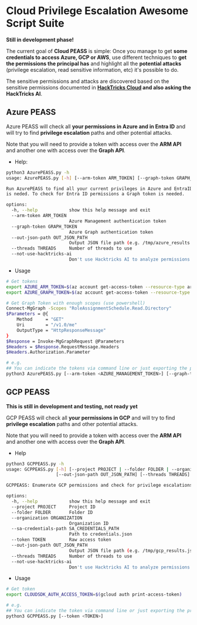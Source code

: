 # Cloud Privilege Escalation Awesome Script Suite

**Still in development phase!**

The current goal of **Cloud PEASS** is simple: Once you manage to get **some credentials to access Azure, GCP or AWS**, use different techniques to **get the permissions the principal has** and highlight all the **potential attacks** (privilege escalation, read sensitive information, etc) it's possible to do.

The sensitive permissions and attacks are discovered based on the sensitive permissions documented in **[HackTricks Cloud](https://cloud.hacktricks.wiki/en/index.html) and also asking the HackTricks AI**.

## Azure PEASS

Azure PEASS will check all **your permissions in Azure and in Entra ID** and will try to find **privilege escalation** paths and other potential attacks.

Note that you will need to provide a token with access over the **ARM API** and another one with access over the **Graph API**.

- Help:

```bash
python3 AzurePEASS.py -h
usage: AzurePEASS.py [-h] [--arm-token ARM_TOKEN] [--graph-token GRAPH_TOKEN] [--out-json-path OUT_JSON_PATH] [--threads THREADS] [--not-use-hacktricks-ai]

Run AzurePEASS to find all your current privileges in Azure and EntraID and check for potential privilege escalation attacks. To check for Azure permissions an ARM token
is neded. To check for Entra ID permissions a Graph token is needed.

options:
  -h, --help            show this help message and exit
  --arm-token ARM_TOKEN
                        Azure Management authentication token
  --graph-token GRAPH_TOKEN
                        Azure Graph authentication token
  --out-json-path OUT_JSON_PATH
                        Output JSON file path (e.g. /tmp/azure_results.json)
  --threads THREADS     Number of threads to use
  --not-use-hacktricks-ai
                        Don't use Hacktricks AI to analyze permissions
```

- Usage

```bash
# Get tokens
export AZURE_ARM_TOKEN=$(az account get-access-token --resource-type arm | jq -r .accessToken)
export AZURE_GRAPH_TOKEN=$(az account get-access-token --resource-type ms-graph | jq -r .accessToken)

# Get Graph Token with enough scopes (use powershell)
Connect-MgGraph -Scopes "RoleAssignmentSchedule.Read.Directory"
$Parameters = @{
    Method     = "GET"
    Uri        = "/v1.0/me"
    OutputType = "HttpResponseMessage"
}
$Response = Invoke-MgGraphRequest @Parameters
$Headers = $Response.RequestMessage.Headers
$Headers.Authorization.Parameter

# e.g.
## You can indicate the tokens via command line or just exporting the previous env variables is enough
python3 AzurePEASS.py [--arm-token <AZURE_MANAGEMENT_TOKEN>] [--graph-token <GRPAH_TOKEN>]
```

## GCP PEASS

**This is still in development and testing, not ready yet**

GCP PEASS will check all **your permissions in GCP** and will try to find **privilege escalation** paths and other potential attacks.

Note that you will need to provide a token with access over the **ARM API** and another one with access over the **Graph API**.

- Help

```bash
python3 GCPPEASS.py -h
usage: GCPPEASS.py [-h] [--project PROJECT | --folder FOLDER | --organization ORGANIZATION] (--sa-credentials-path SA_CREDENTIALS_PATH | --token TOKEN)
                   [--out-json-path OUT_JSON_PATH] [--threads THREADS] [--not-use-hacktricks-ai]

GCPPEASS: Enumerate GCP permissions and check for privilege escalations and other attacks with HackTricks AI.

options:
  -h, --help            show this help message and exit
  --project PROJECT     Project ID
  --folder FOLDER       Folder ID
  --organization ORGANIZATION
                        Organization ID
  --sa-credentials-path SA_CREDENTIALS_PATH
                        Path to credentials.json
  --token TOKEN         Raw access token
  --out-json-path OUT_JSON_PATH
                        Output JSON file path (e.g. /tmp/gcp_results.json)
  --threads THREADS     Number of threads to use
  --not-use-hacktricks-ai
                        Don't use Hacktricks AI to analyze permissions
```

- Usage

```bash
# Get token
export CLOUDSDK_AUTH_ACCESS_TOKEN=$(gcloud auth print-access-token)

# e.g.
## You can indicate the token via command line or just exporting the previous env variable is enough
python3 GCPPEASS.py [--token <TOKEN>]
```
